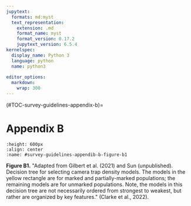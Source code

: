 ```yaml
---
jupytext:
  formats: md:myst
  text_representation:
    extension: .md
    format_name: myst
    format_version: 0.17.2
    jupytext_version: 6.5.4
kernelspec:
  display_name: Python 3
  language: python
  name: python3
  
editor_options: 
  markdown: 
    wrap: 300
---
```

(#TOC-survey-guidelines-appendix-b)=
# Appendix B

```{figure} ./files-1_survey-guidelines/figures/Survey-guidelines_DensityModels.jpg
:height: 600px
:align: center
:name: #survey-guidelines-appendib-b-figure-b1
```
**Figure B1.** "Adapted from Gilbert et al. (2021) and Sun (unpublished). Decision tree for selecting camera trap density models. The models in the yellow rectangle are for marked and partially-marked populations; the remaining models are for unmarked populations. Note, the models in this decision
tree are not necessarily ordered from strongest to weakest, but rather are organized by key features." (Clarke et al., 2022).
